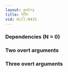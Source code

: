 ```yaml
---
layout: entry
title: དངོམ་
vid: Hill:0415
---
```

### Dependencies (N = 0)


### Two overt arguments


### Three overt arguments
